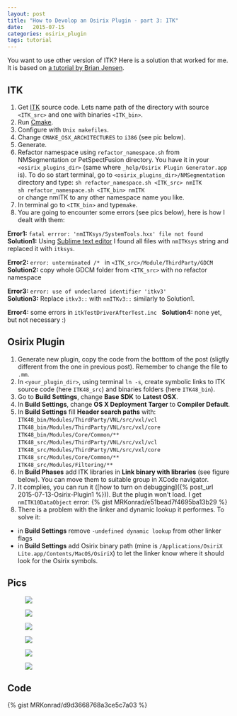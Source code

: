 ```yaml
---
layout: post
title: "How to Devolop an Osirix Plugin - part 3: ITK"
date:   2015-07-15
categories: osirix_plugin
tags: tutorial
---
```


You want to use other version of ITK?  Here is a solution that worked for me.  It is based on [a tutorial by Brian Jensen](http://campar.in.tum.de/Students/SepOsiriXSegmentation).

## ITK
1. Get [ITK](http://www.itk.org/) source code. Lets name path of the directory with source ``<ITK_src>`` and one with binaries ``<ITK_bin>``.
2. Run [Cmake](www.cmake.org). 
3. Configure with ``Unix makefiles``.
4. Change ``CMAKE_OSX_ARCHITECTURES`` to ``i386`` (see pic below).
5. Generate.
6. Refactor namespace using ``refactor_namespace.sh`` from NMSegmentation or PetSpectFusion directory. You have it in your ``<osirix_plugins_dir>`` (same where ``_help/Osirix Plugin Generator.app`` is). To do so start terminal, go to ``<osirix_plugins_dir>/NMSegmentation`` directory and type:
   ``sh refactor_namespace.sh <ITK_src> nmITK``  
   ``sh refactor_namespace.sh <ITK_bin> nmITK``  
   or change nmITK to any other namespace name you like.
7. In terminal go to ``<ITK_bin>`` and type``make``.
8. You are going to encounter some errors (see pics below), here is how I dealt with them:

**Error1:** ``fatal errror: 'nmITKsys/SystemTools.hxx' file not found``  
**Solution1:** Using [Sublime text editor](http://www.sublimetext.com/) I found all files with ``nmITKsys`` string and replaced it with ``itksys``.

**Error2:** ``error: unterminated /* `` in ``<ITK_src>/Module/ThirdParty/GDCM``  
**Solution2:** copy whole GDCM folder from ``<ITK_src>`` with no refactor namespace

**Error3:** ``error: use of undeclared identifier 'itkv3'``  
**Solution3:** Replace ``itkv3::`` with ``nmITKv3::`` similarly to Solution1.

**Error4:** some errors in ``itkTestDriverAfterTest.inc `` 
**Solution4:** none yet, but not necessary :)

## Osirix Plugin

1. Generate new plugin, copy the code from the botttom of the post (sligtly different from the one in previous post). Remember to change the file to ``.mm``. 
2. In ``<your_plugin_dir>``, using terminal ``ln -s``, create symbolic links to ITK source code (here ``ITK48_src``) and binaries folders (here ``ITK48_bin``). 
3. Go to **Build Settings**, change **Base SDK** to **Latest OSX**.
4. In **Build Settings**, change **OS X Deployment Targer** to **Compiler Default**.
5. In **Build Settings** fill **Header search paths** with:  
   ``ITK48_bin/Modules/ThirdParty/VNL/src/vxl/vcl``  
   ``ITK48_bin/Modules/ThirdParty/VNL/src/vxl/core``  
   ``ITK48_bin/Modules/Core/Common/**``   
   ``ITK48_src/Modules/ThirdParty/VNL/src/vxl/vcl``     
   ``ITK48_src/Modules/ThirdParty/VNL/src/vxl/core``  
   ``ITK48_src/Modules/Core/Common/**``  
   ``ITK48_src/Modules/Filtering/**`` 
5. In **Build Phases** add ITK libraries in **Link binary with libraries** (see figure below). You can move them to suitable group in XCode navigator. 
6. It complies, you can run it ([how to turn on debugging]({% post_url 2015-07-13-Osirix-Plugin1 %})). But the plugin won't load. I get ``nmITK10DataObject`` error: {% gist MRKonrad/e51bead7f4695ba13b29 %}
6. There is a problem with the linker and dynamic lookup it performes. To solve it:
* in **Build Settings** remove ``-undefined dynamic lookup`` from other linker flags
* in **Build Settings** add Osirix binary path (mine is ``/Applications/OsiriX Lite.app/Contents/MacOS/OsiriX``) to let the linker know where it should look for the Osirix symbols.

## Pics 

<figure>
  <a href="{{ site.url }}/images/tutorial/cmakeSettings.png"><img src="{{ site.url }}/images/tutorial/cmakeSettings.png"></a>
</figure>
<figure>
  <a href="{{ site.url }}/images/tutorial/error_nmITKsys.png"><img src="{{ site.url }}/images/tutorial/error_nmITKsys.png"></a>
</figure>
<figure>
  <a href="{{ site.url }}/images/tutorial/error_GDCM.png"><img src="{{ site.url }}/images/tutorial/error_GDCM.png"></a>
</figure>
<figure>
  <a href="{{ site.url }}/images/tutorial/error_itkv3.png"><img src="{{ site.url }}/images/tutorial/error_itkv3.png"></a>
</figure>
<figure>
  <a href="{{ site.url }}/images/tutorial/error_itkTestDriver.png"><img src="{{ site.url }}/images/tutorial/error_itkTestDriver.png"></a>
</figure>
<figure>
  <a href="{{ site.url }}/images/tutorial/PhaseSettings.png"><img src="{{ site.url }}/images/tutorial/PhaseSettings.png"></a>
</figure>

## Code

{% gist MRKonrad/d9d3668768a3ce5c7a03 %}

